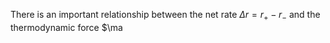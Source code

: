 There is an important relationship between the net rate $\Delta r=r_+ - r_-$ and the thermodynamic force $\ma